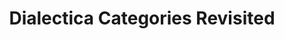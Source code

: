 ---
title: "Dialectica Categories Revisited"
year: 2023
venue: "Chapman University, 14 April, 2023, Orange County, CA"
slides: includes/talks/2023-DialCatsChapman.pdf
---